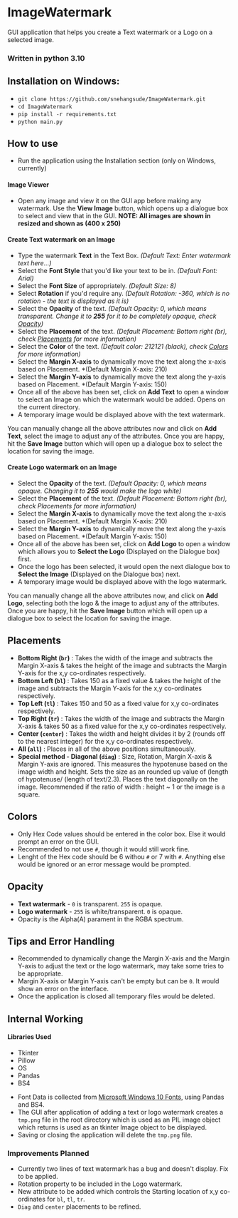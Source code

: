 # ImageWatermark

GUI application that helps you create a Text watermark or a Logo on a selected image. 

### Written in python 3.10 

## Installation on Windows:
* `git clone https://github.com/snehangsude/ImageWatermark.git`
* `cd ImageWatermark`
* `pip install -r requirements.txt`
* `python main.py`

## How to use

* Run the application using the Installation section (only on Windows, currently)

#### Image Viewer

* Open any image and view it on the GUI app before making any watermark. Use the **View Image** button, which opens up a dialogue box to select and view that in the GUI.
**NOTE: All images are shown in resized and shown as (400 x 250)**

#### Create Text watermark on an Image

* Type the watermark **Text** in the Text Box. *(Default Text: Enter watermark text here...)*
* Select the **Font Style** that you'd like your text to be in. *(Default Font: Arial)*
* Select the **Font Size** of appropriately. *(Default Size: 8)*
* Select **Rotation** if you'd require any. *(Default Rotation: -360, which is no rotation - the text is displayed as it is)*
* Select the **Opacity** of the text. *(Default Opacity: 0, which means transparent. Change it to **255** for it to be completely opaque, check [Opacity](#opacity))*
* Select the **Placement** of the text. *(Default Placement: Bottom right (br), check [Placements](#placements) for more information)*
* Select the **Color** of the text. *(Default color: 212121 (black), check [Colors](#colors) for more information)*
* Select the **Margin X-axis** to dynamically move the text along the x-axis based on Placement. *(Default Margin X-axis: 210)
* Select the **Margin Y-axis** to dynamically move the text along the y-axis based on Placement. *(Default Margin Y-axis: 150)
* Once all of the above has been set, click on **Add Text** to open a window to select an Image on which the watermark would be added. Opens on the current directory.
* A temporary image would be displayed above with the text watermark. 

You can manually change all the above attributes now and click on **Add Text**, select the image to adjust any of the attributes. Once you are happy, hit the **Save Image** button which will open up a dialogue box to select the location for saving the image.  

#### Create Logo watermark on an Image

* Select the **Opacity** of the text. *(Default Opacity: 0, which means opaque. Changing it to **255** would make the logo white)*
* Select the **Placement** of the text. *(Default Placement: Bottom right (br), check Placements for more information)*
* Select the **Margin X-axis** to dynamically move the text along the x-axis based on Placement. *(Default Margin X-axis: 210)
* Select the **Margin Y-axis** to dynamically move the text along the y-axis based on Placement. *(Default Margin Y-axis: 150)
* Once all of the above has been set, click on **Add Logo** to open a window which allows you to **Select the Logo** (Displayed on the Dialogue box) first.
* Once the logo has been selected, it would open the next dialogue box to **Select the Image** (Displayed on the Dialogue box) next.
* A temporary image would be displayed above with the logo watermark.

You can manually change all the above attributes now, and click on **Add Logo**, selecting both the logo & the image to adjust any of the attributes. Once you are happy, hit the **Save Image** button which will open up a dialogue box to select the location for saving the image.  

## Placements

* **Bottom Right (`br`)** : Takes the width of the image and subtracts the Margin X-axis & takes the height of the image and subtracts the Margin Y-axis for the x,y co-ordinates respectively.
* **Bottom Left (`bl`)** : Takes 150 as a fixed value & takes the height of the image and subtracts the Margin Y-axis for the x,y co-ordinates respectively.
* **Top Left (`tl`)** : Takes 150 and 50 as a fixed value for x,y co-ordinates respectively.
* **Top Right (`tr`)** : Takes the width of the image and subtracts the Margin X-axis & takes 50 as a fixed value for the x,y co-ordinates respectively.
* **Center (`center`)** : Takes the width and height divides it by 2 (rounds off to the nearest integer) for the x,y co-ordinates respectively.
* **All (`all`)** : Places in all of the above positions simultaneously.
* **Special method -  Diagonal (`diag`)** : Size, Rotation, Margin X-axis & Margin Y-axis are ignored. This measures the hypotenuse based on the image width and height. Sets the size as an rounded up value of (length of hypotenuse/ (length of text/2.3). Places the text diagonally on the image. Recommended if the ratio of width : height ~ 1 or the image is a square.

## Colors

* Only Hex Code values should be entered in the color box. Else it would prompt an error on the GUI.
* Recommended to not use `#`, though it would still work fine.
* Lenght of the Hex code should be 6 withou `#` or 7 with `#`. Anything else would be ignored or an error message would be prompted.

## Opacity

* **Text watermark** -  `0` is transparent. `255` is opaque.
* **Logo watermark** - `255` is white/transparent. `0` is opaque.
* Opacity is the Alpha(A) parament in the RGBA spectrum. 

## Tips and Error Handling 
* Recommended to dynamically change the Margin X-axis and the Margin Y-axis to adjust the text or the logo watermark, may take some tries to be appropriate.
* Margin X-axis or Margin Y-axis can't be empty but can be `0`. It would show an error on the interface.
* Once the application is closed all temporary files would be deleted. 

## Internal Working

#### Libraries Used
* Tkinter
* Pillow
* OS
* Pandas
* BS4

- Font Data is collected from [Microsoft Windows 10 Fonts](https://docs.microsoft.com/en-us/typography/fonts/windows_10_font_list), using Pandas and BS4.
- The GUI after application of adding a text or logo watermark creates a `tmp.png` file in the root directory which is used as an PIL image object which returns is used as an tkinter Image object to be displayed.
- Saving or closing the application will delete the `tmp.png` file.

### Improvements Planned
- Currently two lines of text watermark has a bug and doesn't display. Fix to be applied. 
- Rotation property to be included in the Logo watermark.
- New attribute to be added which controls the Starting location of x,y co-ordinates for `bl`, `tl`, `tr`.
- `Diag` and `center` placements to be refined.
